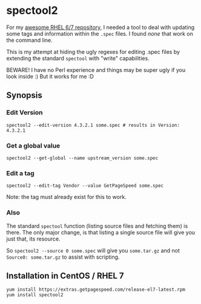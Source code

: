 # spectool2

For my [awesome RHEL 6/7 repository](https://www.getpagespeed.com/redhat), I needed a tool to deal with updating some tags and information within the `.spec` files.
I found *none* that work on the command line.

This is my attempt at hiding the ugly regexes for editing .spec files by extending the standard `spectool` with "write" capabilities.

BEWARE! I have no Perl experience and things may be super ugly if you look inside :) But it works for me :D

## Synopsis

### Edit Version

    spectool2 --edit-version 4.3.2.1 some.spec # results in Version: 4.3.2.1

### Get a global value

    spectool2 --get-global --name upstream_version some.spec

### Edit a tag

    spectool2 --edit-tag Vendor --value GetPageSpeed some.spec
    
Note: the tag must already exist for this to work.

### Also

The standard `spectool` function (listing source files and fetching them) is there. The only major change, is that listing a single source file will give you just that, its resource.

So `spectool2 --source 0 some.spec` will give you `some.tar.gz` and not `Source0: some.tar.gz` to assist with scripting.

## Installation in CentOS / RHEL 7

    yum install https://extras.getpagespeed.com/release-el7-latest.rpm
    yum install spectool2
    
